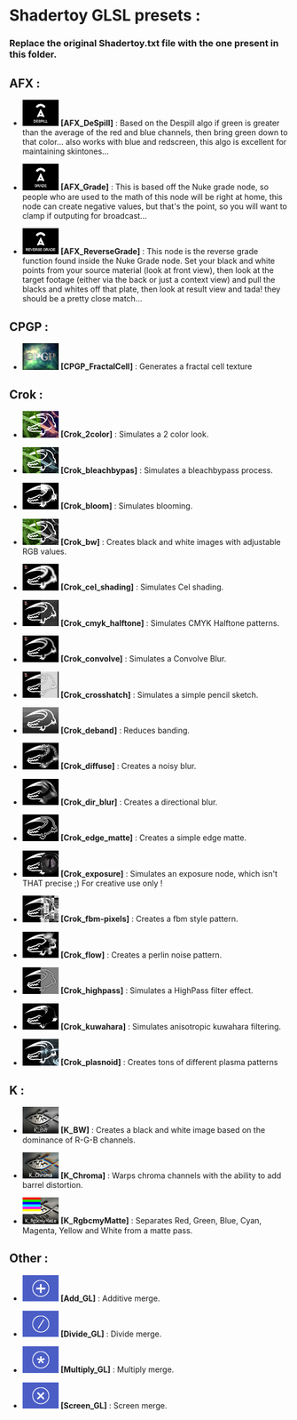 # Shadertoy GLSL presets :

### Replace the original Shadertoy.txt file with the one present in this folder.

## AFX :

- <img src='icons/AFX_DeSpill.png' width='65'> **[AFX_DeSpill]** : Based on the Despill algo if green is greater than the average of the red and blue channels, then bring green down to that color... also works with blue and redscreen, this algo is excellent for maintaining skintones...

- <img src='icons/AFX_Grade.png' width='65'> **[AFX_Grade]** : This is based off the Nuke grade node, so people who are used to the math of this node will be right at home, this node can create negative values, but that's the point, so you will want to clamp if outputing for broadcast...

- <img src='icons/AFX_ReverseGrade.png' width='65'> **[AFX_ReverseGrade]** : This node is the reverse grade function found inside the Nuke Grade node. Set your black and white points from your source material (look at front view), then look at the target footage (either via the back or just a context view) and pull the blacks and whites off that plate, then look at result view and tada! they should be a pretty close match...

## CPGP :

- <img src='icons/CPGP_FractalCell.png' width='65'> **[CPGP_FractalCell]** : Generates a fractal cell texture

## Crok :

- <img src='icons/Crok_2color.png' width='65'> **[Crok_2color]** : Simulates a 2 color look.

- <img src='icons/Crok_bleachbypas.png' width='65'> **[Crok_bleachbypas]** : Simulates a bleachbypass process.

- <img src='icons/Crok_bloom.png' width='65'> **[Crok_bloom]** : Simulates blooming.

- <img src='icons/Crok_bw.png' width='65'> **[Crok_bw]** : Creates black and white images with adjustable RGB values.

- <img src='icons/Crok_cel_shading.png' width='65'> **[Crok_cel_shading]** : Simulates Cel shading.

- <img src='icons/Crok_cmyk_halftone.png' width='65'> **[Crok_cmyk_halftone]** : Simulates CMYK Halftone patterns.

- <img src='icons/Crok_convolve.png' width='65'> **[Crok_convolve]** : Simulates a Convolve Blur.

- <img src='icons/Crok_crosshatch.png' width='65'> **[Crok_crosshatch]** : Simulates a simple pencil sketch.

- <img src='icons/Crok_deband.png' width='65'> **[Crok_deband]** : Reduces banding.

- <img src='icons/Crok_diffuse.png' width='65'> **[Crok_diffuse]** : Creates a noisy blur.

- <img src='icons/Crok_dir_blur.png' width='65'> **[Crok_dir_blur]** : Creates a directional blur.

- <img src='icons/Crok_edge_matte.png' width='65'> **[Crok_edge_matte]** : Creates a simple edge matte.

- <img src='icons/Crok_exposure.png' width='65'> **[Crok_exposure]** : Simulates an exposure node, which isn't THAT precise ;) For creative use only !

- <img src='icons/Crok_fbm-pixels.png' width='65'> **[Crok_fbm-pixels]** : Creates a fbm style pattern.

- <img src='icons/Crok_flow.png' width='65'> **[Crok_flow]** :  Creates a perlin noise pattern.

- <img src='icons/Crok_highpass.png' width='65'> **[Crok_highpass]** : Simulates a HighPass filter effect.

- <img src='icons/Crok_kuwahara.png' width='65'> **[Crok_kuwahara]** : Simulates anisotropic kuwahara filtering.

- <img src='icons/Crok_plasnoid.png' width='65'> **[Crok_plasnoid]** : Creates tons of different plasma patterns

## K :

- <img src='icons/K_BW.png' width='65'> **[K_BW]** : Creates a black and white image based on the dominance of R-G-B channels.

- <img src='icons/K_Chroma.png' width='65'> **[K_Chroma]** : Warps chroma channels with the ability to add barrel distortion.

- <img src='icons/K_RgbcmyMatte.png' width='65'> **[K_RgbcmyMatte]** : Separates Red, Green, Blue, Cyan, Magenta, Yellow and White from a matte pass.

## Other :

- <img src='icons/Add_GL.png' width='65'> **[Add_GL]** : Additive merge.

- <img src='icons/Divide_GL.png' width='65'> **[Divide_GL]** : Divide merge.

- <img src='icons/Multiply_GL.png' width='65'> **[Multiply_GL]** : Multiply merge.

- <img src='icons/Screen_GL.png' width='65'> **[Screen_GL]** : Screen merge.